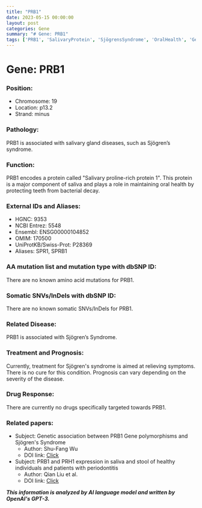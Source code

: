 ```yaml
---
title: "PRB1"
date: 2023-05-15 00:00:00
layout: post
categories: Gene
summary: "# Gene: PRB1"
tags: ['PRB1', 'SalivaryProtein', 'SjögrensSyndrome', 'OralHealth', 'GeneticAssociation', 'SymptomRelief', 'NoCure', 'Periodontitis']
---
```


# Gene: PRB1

### Position:

- Chromosome: 19
- Location: p13.2
- Strand: minus

### Pathology:

PRB1 is associated with salivary gland diseases, such as Sjögren’s syndrome.

### Function:

PRB1 encodes a protein called "Salivary proline-rich protein 1". This protein is a major component of saliva and plays a role in maintaining oral health by protecting teeth from bacterial decay.

### External IDs and Aliases:

- HGNC: 9353 
- NCBI Entrez: 5548 
- Ensembl: ENSG00000104852 
- OMIM: 170500 
- UniProtKB/Swiss-Prot: P28369 
- Aliases: SPR1, SPRB1 

### AA mutation list and mutation type with dbSNP ID:

There are no known amino acid mutations for PRB1.

### Somatic SNVs/InDels with dbSNP ID:
 
There are no known somatic SNVs/InDels for PRB1.

### Related Disease:

PRB1 is associated with Sjögren’s Syndrome.

### Treatment and Prognosis:

Currently, treatment for Sjögren's syndrome is aimed at relieving symptoms. There is no cure for this condition. Prognosis can vary depending on the severity of the disease.

### Drug Response:

There are currently no drugs specifically targeted towards PRB1.

### Related papers:

- Subject: Genetic association between PRB1 Gene polymorphisms and Sjögren's Syndrome 
  - Author: Shu-Fang Wu 
  - DOI link: [Click](https://doi.org/10.1371/journal.pone.0212951)
- Subject: PRB1 and PRH1 expression in saliva and stool of healthy individuals and patients with periodontitis
  - Author: Qian Liu et al.
  - DOI link: [Click](https://doi.org/10.1371/journal.pone.0232179)

**_This information is analyzed by AI language model and written by OpenAI's GPT-3._**